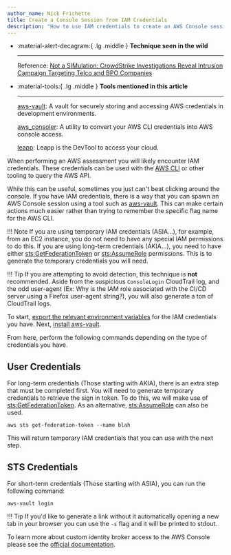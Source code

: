```yaml
---
author_name: Nick Frichette
title: Create a Console Session from IAM Credentials
description: "How to use IAM credentials to create an AWS Console session."
---
```


<div class="grid cards" markdown>

-   :material-alert-decagram:{ .lg .middle } __Technique seen in the wild__

    ---

    Reference: [Not a SIMulation: CrowdStrike Investigations Reveal Intrusion Campaign Targeting Telco and BPO Companies](https://www.crowdstrike.com/blog/analysis-of-intrusion-campaign-targeting-telecom-and-bpo-companies/)

-   :material-tools:{ .lg .middle } __Tools mentioned in this article__

    ---

    [aws-vault](https://github.com/99designs/aws-vault): A vault for securely storing and accessing AWS credentials in development environments.

    [aws_consoler](https://github.com/NetSPI/aws_consoler): A utility to convert your AWS CLI credentials into AWS console access.

    [leapp](https://github.com/Noovolari/leapp): Leapp is the DevTool to access your cloud.

</div>

When performing an AWS assessment you will likely encounter IAM credentials. These credentials can be used with the [AWS CLI](/aws/general-knowledge/using_stolen_iam_credentials/#working-with-the-keys) or other tooling to query the AWS API. 

While this can be useful, sometimes you just can't beat clicking around the console. If you have IAM credentials, there is a way that you can spawn an AWS Console session using a tool such as [aws-vault](https://github.com/99designs/aws-vault). This can make certain actions much easier rather than trying to remember the specific flag name for the AWS CLI.

!!! Note
    If you are using temporary IAM credentials (ASIA...), for example, from an EC2 instance, you do not need to have any special IAM permissions to do this. If you are using long-term credentials (AKIA...), you need to have either [sts:GetFederationToken](https://awscli.amazonaws.com/v2/documentation/api/latest/reference/sts/get-federation-token.html) or [sts:AssumeRole](https://awscli.amazonaws.com/v2/documentation/api/latest/reference/sts/assume-role.html) permissions. This is to generate the temporary credentials you will need.

!!! Tip
    If you are attempting to avoid detection, this technique is **not** recommended. Aside from the suspicious `ConsoleLogin` CloudTrail log, and the odd user-agent (Ex: Why is the IAM role associated with the CI/CD server using a Firefox user-agent string?), you will also generate a ton of CloudTrail logs.

To start, [export the relevant environment variables](/aws/general-knowledge/using_stolen_iam_credentials/#working-with-the-keys) for the IAM credentials you have. Next, [install aws-vault](https://github.com/99designs/aws-vault#installing).

From here, perform the following commands depending on the type of credentials you have.

## User Credentials

For long-term credentials (Those starting with AKIA), there is an extra step that must be completed first. You will need to generate temporary credentials to retrieve the sign in token. To do this, we will make use of [sts:GetFederationToken](https://awscli.amazonaws.com/v2/documentation/api/latest/reference/sts/get-federation-token.html). As an alternative, [sts:AssumeRole](https://awscli.amazonaws.com/v2/documentation/api/latest/reference/sts/assume-role.html) can also be used.

```
aws sts get-federation-token --name blah
```

This will return temporary IAM credentials that you can use with the next step.

## STS Credentials

For short-term credentials (Those starting with ASIA), you can run the following command:

```
aws-vault login
```

!!! Tip
    If you'd like to generate a link without it automatically opening a new tab in your browser you can use the `-s` flag and it will be printed to stdout.

To learn more about custom identity broker access to the AWS Console please see the [official documentation](https://docs.aws.amazon.com/IAM/latest/UserGuide/id_roles_providers_enable-console-custom-url.html).